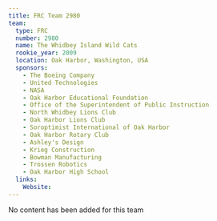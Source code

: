 ```yaml
---
title: FRC Team 2980
team:
  type: FRC
  number: 2980
  name: The Whidbey Island Wild Cats
  rookie_year: 2009
  location: Oak Harbor, Washington, USA
  sponsors:
    - The Boeing Company
    - United Technologies
    - NASA
    - Oak Harbor Educational Foundation
    - Office of the Superintendent of Public Instruction
    - North Whidbey Lions Club
    - Oak Harbor Lions Club
    - Soroptimist International of Oak Harbor
    - Oak Harbor Rotary Club
    - Ashley's Design
    - Krieg Construction
    - Bowman Manufacturing
    - Trossen Robotics
    - Oak Harbor High School
  links:
    Website: 
---
```

No content has been added for this team